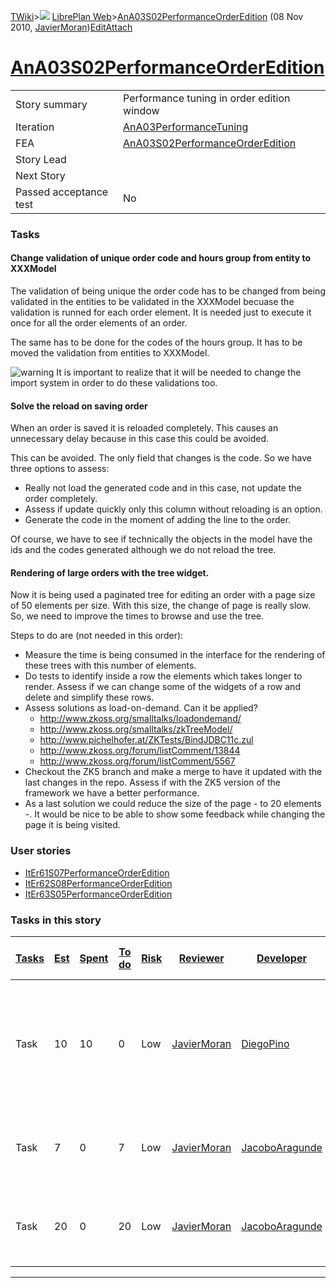 [TWiki](Main_WebHome)&gt;![](/twiki/pub/TWiki/TWikiDocGraphics/web-bg-small.gif) [LibrePlan Web](LibrePlan_WebHome)&gt;[AnA03S02PerformanceOrderEdition](LibrePlan_AnA03S02PerformanceOrderEdition "Topic revision: 7 (08 Nov 2010 - 17:39:09)") (08 Nov 2010, [JavierMoran](Main_JavierMoran))[Edit](LibrePlan_AnA03S02PerformanceOrderEdition?t=1520344120 "Edit this topic text")[Attach](/twiki/bin/attach/LibrePlan/AnA03S02PerformanceOrderEdition "Attach an image or document to this topic")  

 [AnA03S02PerformanceOrderEdition](LibrePlan_AnA03S02PerformanceOrderEdition)
=============================================================================

|                        |                                                                              |
|------------------------|------------------------------------------------------------------------------|
| Story summary          | Performance tuning in order edition window                                   |
| Iteration              | [AnA03PerformanceTuning](LibrePlan_AnA03PerformanceTuning)                   |
| FEA                    | [AnA03S02PerformanceOrderEdition](LibrePlan_AnA03S02PerformanceOrderEdition) |
| Story Lead             |                                                                              |
| Next Story             |                                                                              |
| Passed acceptance test | No                                                                           |

###  Tasks

####  Change validation of unique order code and hours group from entity to XXXModel

The validation of being unique the order code has to be changed from being validated in the entities to be validated in the XXXModel becuase the validation is runned for each order element. It is needed just to execute it once for all the order elements of an order.

The same has to be done for the codes of the hours group. It has to be moved the validation from entities to XXXModel.

![warning](/twiki/pub/TWiki/TWikiDocGraphics/warning.gif) It is important to realize that it will be needed to change the import system in order to do these validations too.

####  Solve the reload on saving order

When an order is saved it is reloaded completely. This causes an unnecessary delay because in this case this could be avoided.

This can be avoided. The only field that changes is the code. So we have three options to assess:

-   Really not load the generated code and in this case, not update the order completely.
-   Assess if update quickly only this column without reloading is an option.
-   Generate the code in the moment of adding the line to the order.

Of course, we have to see if technically the objects in the model have the ids and the codes generated although we do not reload the tree.

####  Rendering of large orders with the tree widget.

Now it is being used a paginated tree for editing an order with a page size of 50 elements per size. With this size, the change of page is really slow. So, we need to improve the times to browse and use the tree.

Steps to do are (not needed in this order):

-   Measure the time is being consumed in the interface for the rendering of these trees with this number of elements.
-   Do tests to identify inside a row the elements which takes longer to render. Assess if we can change some of the widgets of a row and delete and simplify these rows.
-   Assess solutions as load-on-demand. Can it be applied?
    -   <http://www.zkoss.org/smalltalks/loadondemand/>
    -   <http://www.zkoss.org/smalltalks/zkTreeModel/>
    -   <http://www.pichelhofer.at/ZKTests/BindJDBC11c.zul>
    -   <http://www.zkoss.org/forum/listComment/13844>
    -   <http://www.zkoss.org/forum/listComment/5567>
-   Checkout the ZK5 branch and make a merge to have it updated with the last changes in the repo. Assess if with the ZK5 version of the framework we have a better performance.
-   As a last solution we could reduce the size of the page - to 20 elements -. It would be nice to be able to show some feedback while changing the page it is being visited.

###  User stories

-   [ItEr61S07PerformanceOrderEdition](LibrePlan_ItEr61S07PerformanceOrderEdition)
-   [ItEr62S08PerformanceOrderEdition](LibrePlan_ItEr62S08PerformanceOrderEdition)
-   [ItEr63S05PerformanceOrderEdition](LibrePlan_ItEr63S05PerformanceOrderEdition)

###  Tasks in this story

| [Tasks](LibrePlan_AnA03S02PerformanceOrderEdition?sortcol=0;table=2;up=0#sorted_table "Sort by this column") | [Est](LibrePlan_AnA03S02PerformanceOrderEdition?sortcol=1;table=2;up=0#sorted_table "Sort by this column") | [Spent](LibrePlan_AnA03S02PerformanceOrderEdition?sortcol=2;table=2;up=0#sorted_table "Sort by this column") | [To do](LibrePlan_AnA03S02PerformanceOrderEdition?sortcol=3;table=2;up=0#sorted_table "Sort by this column") | [Risk](LibrePlan_AnA03S02PerformanceOrderEdition?sortcol=4;table=2;up=0#sorted_table "Sort by this column") | [Reviewer](LibrePlan_AnA03S02PerformanceOrderEdition?sortcol=5;table=2;up=0#sorted_table "Sort by this column") | [Developer](LibrePlan_AnA03S02PerformanceOrderEdition?sortcol=6;table=2;up=0#sorted_table "Sort by this column") | [Task Name](LibrePlan_AnA03S02PerformanceOrderEdition?sortcol=7;table=2;up=0#sorted_table "Sort by this column")                  | [Start Date](LibrePlan_AnA03S02PerformanceOrderEdition?sortcol=8;table=2;up=0#sorted_table "Sort by this column") | [Est End Date](LibrePlan_AnA03S02PerformanceOrderEdition?sortcol=9;table=2;up=0#sorted_table "Sort by this column") | [End Date](LibrePlan_AnA03S02PerformanceOrderEdition?sortcol=10;table=2;up=0#sorted_table "Sort by this column") |
|--------------------------------------------------------------------------------------------------------------|------------------------------------------------------------------------------------------------------------|--------------------------------------------------------------------------------------------------------------|--------------------------------------------------------------------------------------------------------------|-------------------------------------------------------------------------------------------------------------|-----------------------------------------------------------------------------------------------------------------|------------------------------------------------------------------------------------------------------------------|-----------------------------------------------------------------------------------------------------------------------------------|-------------------------------------------------------------------------------------------------------------------|---------------------------------------------------------------------------------------------------------------------|------------------------------------------------------------------------------------------------------------------|
| Task                                                                                                         | 10                                                                                                         | 10                                                                                                           | 0                                                                                                            | Low                                                                                                         | [JavierMoran](Main_JavierMoran)                                                                                 | [DiegoPino](Main_DiegoPino)                                                                                      | [Change validation of unique order code and hours group from entity to XXXModel](LibrePlan_AnA03S02PerformanceOrderEdition#TasK1) |                                                                                                                   |                                                                                                                     |                                                                                                                  |
| Task                                                                                                         | 7                                                                                                          | 0                                                                                                            | 7                                                                                                            | Low                                                                                                         | [JavierMoran](Main_JavierMoran)                                                                                 | [JacoboAragunde](Main_JacoboAragunde)                                                                            | [Rendering of large orders with the tree widget.](LibrePlan_AnA03S02PerformanceOrderEdition#TasK2)                                |                                                                                                                   |                                                                                                                     |                                                                                                                  |
| Task                                                                                                         | 20                                                                                                         | 0                                                                                                            | 20                                                                                                           | Low                                                                                                         | [JavierMoran](Main_JavierMoran)                                                                                 | [JacoboAragunde](Main_JacoboAragunde)                                                                            | [Rendering of large orders with the tree widget.](LibrePlan_AnA03S02PerformanceOrderEdition#TasK3)                                |                                                                                                                   |                                                                                                                     |                                                                                                                  |

------------------------------------------------------------------------
